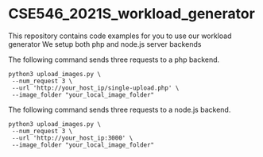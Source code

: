# CSE546_2021S_workload_generator

This repository contains code examples for you to use our workload generator
We setup both php and node.js server backends

The following command sends three requests to a php backend.
```
python3 upload_images.py \
 --num_request 3 \
 --url 'http://your_host_ip/single-upload.php' \
 --image_folder "your_local_image_folder"
```

The following command sends three requests to a node.js backend.
```
python3 upload_images.py \
 --num_request 3 \
 --url 'http://your_host_ip:3000' \
 --image_folder "your_local_image_folder"
```
